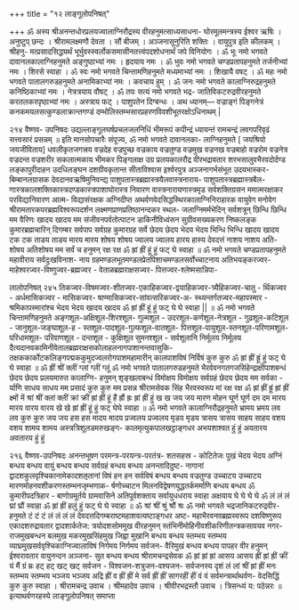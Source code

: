+++
title = "१२ लाङ्गूलोपनिषत्"

+++
ॐ अस्य श्रीअनन्तधोरप्रलयज्वालाग्निरौद्रस्य वीरहनुमत्साध्यसाधना- घोरमूलमन्त्रस्य ईश्वर ऋषिः । अनुष्टुप् छन्दः । श्रीरामलक्ष्मणौ देवता । सौं बीजम् । अञ्जनासूनुरिति शक्तिः । वायुपुत्र इति कीलकम् । श्रीहनु- मत्प्रसादसिद्ध्यर्थं भूर्भुवस्स्वर्लोकसमासीनतत्त्वंपदशोधनार्थं जपे विनियोगः । 
ॐ भूः नमो भगवते दावानलकालाग्निहनुमते अङ्गुष्ठाभ्यां नमः । हृदयाय नमः । ॐ भुवः नमो भगवते चण्डप्रतापहनुमते तर्जनीभ्यां नमः । शिरसे स्वाहा । ॐ स्वः नमो भगवते चिन्तामणिहनुमते मध्यमाभ्यां नमः । 
शिखायै वषट् । ॐ महः नमो भगवते पातालगरुडहनुमते अनामिकाभ्यां 
नमः । कवचाय हुम् । ॐ जनः नमो भगवते कालाग्निरुद्रहनुमते कनिष्ठिकाभ्यां नमः । नेत्रत्रयाय वौषट् । ॐ तपः सत्यं नमो भगवते भद्र- जातिविकटरुद्रवीरहनुमते करतलकरपृष्ठाभ्यां नमः । अस्त्राय फट् । पाशुपतेन दिग्बन्धः । अथ ध्यानम्— 
वज्राङ्गं पिङ्गनेत्रं कनकमयलसत्कुण्डलाक्रान्तगण्डं दम्भोलिस्तम्भसारप्रहरणविवशीभूतरक्षोऽधिनाथम् | 
 
२१४ 
वैष्णव- उपनिषदः 
उद्यल्लाङ्गूलघर्षप्रचलजलनिधिं भीमरूपं कपीन्द्रं 
ध्यायन्तं रामचन्द्रं लवगपरिवृढं सत्त्वसारं प्रसन्नम् ॥ 
इति मानसोपचारैः संपूज्य, ॐ नमो भगवते दावानलका- लाग्निहनुमते [ जयश्रियो जयजीविताय] धवलीकृतजगत्त्रय वज्रदेह वज्रपुच्छ वज्रकाय वज्रतुण्ड वज्रमुख वज्रनख वज्रबाहो वज्ररोम वज्रनेत्र वज्रदन्त वज्रशरीर सकलात्मकाय भीमकर पिङ्गलाक्ष उग्र प्रलयकालरौद्र वीरभद्रावतार शरभसालुवभैरवदोर्दण्ड लङ्कापुरीदाहन उदधिलङ्घन दशग्रीवकृतान्त सीताविश्वास इर्श्वरपुत्र अञ्जनागर्भसंभूत उदयभास्कर- बिम्बानलग्रासक देवदानवऋषिमुनिवन्द्य पाशुपतास्त्रब्रह्मास्त्रयैलवास्त्रनाराय- 
पाशुपतास्त्रब्रह्मास्त्रबैल- 
णास्त्रकालशक्तिकास्त्रदण्डकास्त्रपाशाघोरास्त्र निवारण वास्त्रनारायणास्त्रमृड सर्वशक्तिग्रसन ममात्मरक्षाकर परविद्यानिवारण आत्म- विद्यासंरक्षक अग्निदीप्त अथर्वणवेदसिद्धस्थिरकालाग्निनिराहारक वायुवेग मनोवेग श्रीरामतारकपरब्रह्मविश्वरूपदर्शन लक्ष्मणप्राणप्रतिष्ठानन्दकर स्थल- जलाग्निमर्मभेदिन् सर्वशत्रून् छिन्धि छिन्धि मम वैरिणः खादय खादय मम संजीवनपर्वतोत्पाटन डाकिनीविध्वंसन सुग्रीवसख्यकरण निष्कलङ्क कुमारब्रह्मचारिन् दिगम्बर सर्वपाप सर्वग्रह कुमारग्रह सर्वे छेदय छेदय भेदय भेदय भिन्धि भिन्धि खादय खादय टक टक ताडय ताडय मारय मारय शोषय शोषय ज्वालय ज्वालय हारय हास्य देवदत्तं नाशय नाशय अति- शोषय अतिशोषय मम सर्वं च हनुमन् रक्ष रक्ष ॐ ह्रां ह्रीं हूं हुं फट् घे स्वाहा ॥ 
ॐ नमो भगवते चण्डप्रतापहनुमते महावीराय सर्वदुःखविनाश- नाय ग्रहमण्डलभूतमण्डलप्रेतपिशाचमण्डलसर्वोच्चाटनाय अतिभयङ्करज्वर- माहेश्वरज्वर-विष्णुज्वर-ब्रह्मज्वर - वेताळब्रह्मराक्षसज्वर- पित्तज्वर-श्लेष्मसान्निपा- 
 
लालोपनिषत् 
२४५ 
तिकज्वर-विषमज्वर-शीतज्वर-एकाहिकज्वर-द्वयाहिकज्वर-त्र्यैहिकज्वर-चातु - 
र्थिकज्वर - अर्धमासिकज्वर - मासिकज्वर- षाण्मासिकज्वर-सांवत्सरिकज्वर-अ- स्थ्यन्तर्गतज्वर-महापस्मार - श्रमिकापस्मारांश्च भेदय भेदय खादय खादय ॐ ह्रां ह्रीं हूं हुं फट् घे घे स्वाहा || 
॥ 
ॐ नमो भगवते चिन्तामणिहनुमते अङ्गशूल-अक्षिशूल-शिरश्शूल- गुल्मशूल - उदरशूल-कर्णशूल-नेत्रशूल - गुढशूल-कटिशूल - जानुशूल-जङ्घाशूल-ह - स्तशूल-पादशूल-गुल्फशूल-वातशूल- पित्तशूल-पायुशूल-स्तनशूल-परिणामशूल- परिधामशूल- परिवाणशूल - दन्तशूल - कुक्षिशूल सुमनश्शूल - सर्वशूलानि निर्मूलय निर्मूलय दैत्यदानवकामिनीवेतालब्रह्मराक्षसकोलाहलनागपाशानन्तवासुकि- 
तक्षककार्कोटकलिङ्गपद्मककुमुदज्वलरोगपाशमहामारीन् कालपाशविषं निर्विषं कुरु कुरु ॐ ह्रां ह्रीं ह्रूं हुं फट् घे घे स्वाहा ॥ 
ॐ ह्रीं श्रीं क्लीं ग्लां ग्लीं ग्लूं ॐ नमो भगवते पातालगरुडहनुमते भैरर्ववनगतगजसिंहेन्द्राक्षीपाशबन्धं छेदय छेदय प्रलयमारुत कालाग्नि- हनुमन् शृङ्खलाबन्धं विमोक्षय विमोक्षय सर्वग्रहं छेदय छेदय मम सर्वका - र्याणि साधय साधय मम प्रसादं कुरु कुरु मम प्रसन्न श्रीरामसेवक सिंह भैरवस्वरूप मां रक्ष रक्ष ॐ ह्रां ह्रीं ह्रूं ह्रां ह्रीं क्ष्मों में श्रां श्रीं क्लां क्लीं क्रां क्रीं ह्रां ह्रीं हूं हैं ह्रौं ह्रः ह्रां ह्रीं हुं ख ख जय जय मारण मोहन घूर्ण घूर्ण दम दम मारय मारय वारय वारय खे खे ह्रां ह्रीं हूं हुं फट् घेघे स्वाहा ॥ 
ॐ नमो भगवते कालाग्निरौद्रहनुमते भ्रामय भ्रमय लव लव 
कुरु कुरु जय जय हस हस मादय मादय प्रज्वलय प्रज्वलय मृडय मृडय त्रासय त्रासय साहय साहय वशय वशय शामय शामय अस्त्रत्रिशूलडमरुखङ्ग- कालमृत्युकपालखट्ठाङ्गधर अभयशाश्वत हुं हुं अवतारय अवतारय हुं हुं 
 
२१६ 
वैष्णव-उपनिषदः 
अनन्तभूषण परमन्त्र-परयन्त्र-परतंत्र- शतसहस्र - कोटितेजः पुखं भेदय भेदय अग्निं बन्धय बन्धय वायुं बन्धय बन्धय सर्वग्रहं बन्धय बन्धय अनन्तादिदुष्ट- नागानां द्वादशकुलवृश्चिकानामेकादशऌतानां विषं हन हन सर्वविषं बन्धय बन्धय वज्रतुण्ड उच्चाटय उच्चाटय मारणमोहनवशीकरणस्तम्भनजृम्भणाक- र्षणोच्चाटन मिलनविद्वेषणयुद्धतर्कमर्माणि बन्धय बन्धय ॐ कुमारीपदत्रिहार - बाणोग्रमूर्तये ग्रामवासिने अतिपूर्वशक्ताय सर्वायुधधराय स्वाहा अक्षयाय घे घे घे घे ॐ लं लं लं घ्रां घ्रौं स्वाहा ॐ ह्रां ह्रीं हलुं हुं फट् 
घे घे 
स्वाहा ॥ 
ॐ श्रां श्रीं श्रुं श्रौं श्रः ॐ नमो भगवते भद्रजानिकटरुद्रवीर- हनुमते टं टं टं लं लं लं लं देवदत्तदिगम्बराष्टमहाशवत्यष्टाङ्गधर अष्ट- महाभैरवनवब्रह्मस्वरूप दशविष्णुरूप एकादशरुद्रावतार द्वादशार्कतेज: त्रयोदशसोममुख वीरहनुमन् स्तंभिनीमोहिनीवशीकरिणीतन्त्रकसावयव नगर- राजमुखबन्धन बलमुख मकरमुखसिंहमुख जिह्वा मुखानि बन्धय बन्धय स्तम्भय स्तम्भय व्याघ्रमुखसर्ववृश्चिकाग्निज्वालाविषं निर्गमय निर्गमय सर्वजन- वैरिमुखं बन्धय बन्धय पापहर वीर हनुमन् ईश्वरावतार वायुनन्दन अञ्जना- सुत बन्धय बन्धय श्रीरामचन्द्रसेवक ॐ ह्रां ह्रां ह्रां आसय आसय ह्रीं ह्रां ह्रीं क्रीं यं मैं ग्रं म्रः हट् हट् खट् खट् सर्वजन - विश्वजन-शत्रुजन-वश्यजन- सर्वजनस्य दृशं लं लां श्रीं ह्रां ह्रीं मनः स्तम्भय स्तम्भय भञ्जय भञ्जय अद्रि ह्रीं व ह्रीं ह्रीं मे सर्व ह्रीं ह्रीं सागरहीं हीं वं वं सर्वमन्त्रार्थाथर्वण- वेदसिद्धिं कुरु कुरु स्वाहा । श्रीरामचन्द्र उवाच । श्रीमहादेव उवाच । श्रीवीरभद्रस्तौ उवाच । त्रिसन्ध्यं य: पठेन्नरः ॥ 
इत्याथर्वणरहस्ये लाङ्गूलोपनिषत् समाप्ता 
 